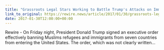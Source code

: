 ```yaml
---
title: "Grassroots Legal Stars Working to Battle Trump's Attacks on Immigrants and Refugees"
link_to_original: https://rewire.news/article/2017/01/30/grassroots-legal-stars/  
date: 2017-01-30T12:00:00+00:00
---
```

  
Rewire - On Friday night, President Donald Trump signed an executive order effectively banning Muslims refugees and immigrants from seven countries from entering the United States. The order, which was not clearly written...  


